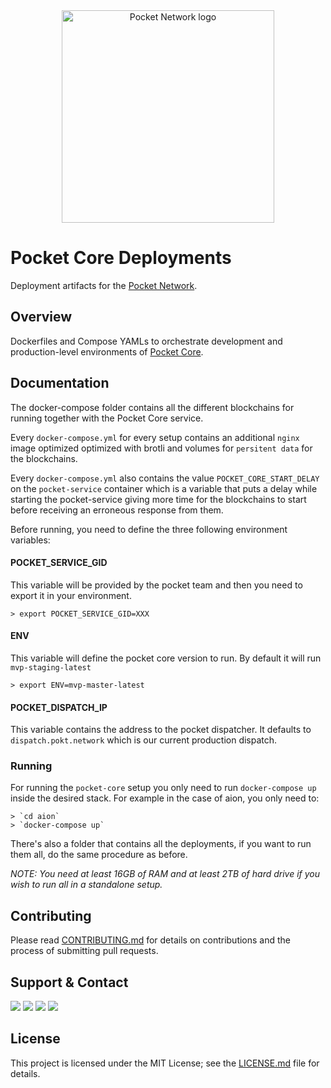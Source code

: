 
<div align="center">
  <a href="https://www.pokt.network">
    <img src="https://pokt.network/wp-content/uploads/2018/12/Logo-488x228-px.png" alt="Pocket Network logo" width="340"/>
  </a>
</div>

# Pocket Core Deployments

Deployment artifacts for the [Pocket Network](https://pokt.network/).

## Overview

Dockerfiles and Compose YAMLs to orchestrate development and production-level environments of [Pocket Core](https://github.com/pokt-network/pocket-core).

## Documentation

The docker-compose folder contains all the different blockchains for running together with the Pocket Core service.

Every `docker-compose.yml` for every setup contains an additional `nginx` image optimized optimized with brotli and volumes for `persitent data` for the blockchains.

Every `docker-compose.yml` also contains the value `POCKET_CORE_START_DELAY` on the `pocket-service` container which is a variable that puts a delay while starting the pocket-service giving more time for the blockchains to start before receiving an erroneous response from them.

Before running, you need to define the three following environment variables:

#### POCKET_SERVICE_GID

This variable will be provided by the pocket team and then you need to export it in your environment.
```
> export POCKET_SERVICE_GID=XXX
```
#### ENV

This variable will define the pocket core version to run. By default it will run `mvp-staging-latest`
```
> export ENV=mvp-master-latest
```
#### POCKET_DISPATCH_IP

This variable contains the address to the pocket dispatcher. It defaults to `dispatch.pokt.network` which is our current production dispatch.

### Running

For running the `pocket-core` setup you only need to run `docker-compose up` inside the desired stack. For example in the case of aion, you only need to:
```
> `cd aion`
> `docker-compose up`
```
There's also a folder that contains all the deployments, if you want to run them all, do the same procedure as before.

_NOTE: You need at least 16GB of RAM and at least 2TB of hard drive if you wish to run all in a standalone setup._

## Contributing

Please read [CONTRIBUTING.md](https://github.com/pokt-network/pocket-core/blob/master/README.md) for details on contributions and the process of submitting pull requests.

## Support & Contact

<div>
  <a  href="https://twitter.com/poktnetwork" ><img src="https://img.shields.io/twitter/url/http/shields.io.svg?style=social"></a>
  <a href="https://t.me/POKTnetwork"><img src="https://img.shields.io/badge/Telegram-blue.svg"></a>
  <a href="https://www.facebook.com/POKTnetwork" ><img src="https://img.shields.io/badge/Facebook-red.svg"></a>
  <a href="https://research.pokt.network"><img src="https://img.shields.io/discourse/https/research.pokt.network/posts.svg"></a>
</div>

## License

This project is licensed under the MIT License; see the [LICENSE.md](LICENSE.md) file for details.
